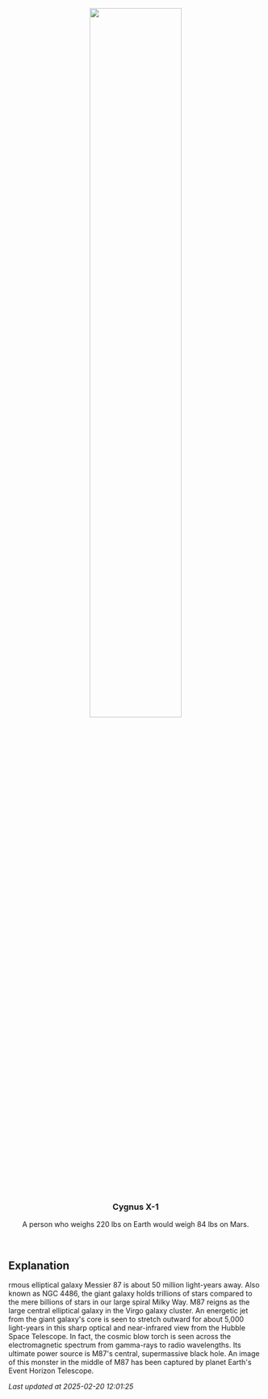 <p align='center'>
    <img src='https://apod.nasa.gov/apod/image/2502/m87-full_1024.jpg' width='60%' />
    <h3 align="center">Cygnus X-1</h3>
    <p align="center">A person who weighs 220 lbs on Earth would weigh 84 lbs on Mars.</p>
</p>
<br/>

Explanation
--
rmous elliptical galaxy Messier 87 is about 50 million light-years away. Also known as NGC 4486, the giant galaxy holds trillions of stars compared to the mere billions of stars in our large spiral Milky Way. M87 reigns as the large central elliptical galaxy in the Virgo galaxy cluster. An energetic jet from the giant galaxy's core is seen to stretch outward for about 5,000 light-years in this sharp optical and near-infrared view from the Hubble Space Telescope. In fact, the cosmic blow torch is seen across the electromagnetic spectrum from gamma-rays to radio wavelengths. Its ultimate power source is M87's central, supermassive black hole. An image of this monster in the middle of M87 has been captured by planet Earth's Event Horizon Telescope.


*Last updated at 2025-02-20 12:01:25*
